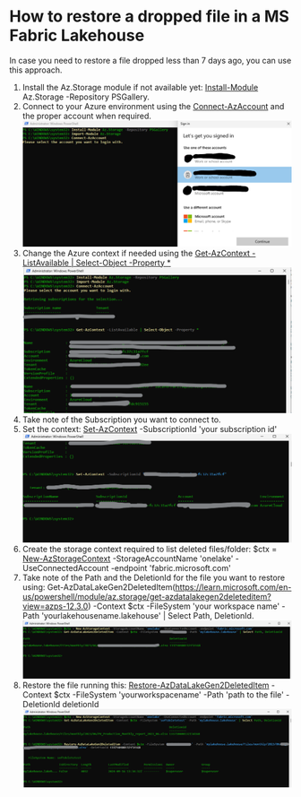# How to restore a dropped file in a MS Fabric Lakehouse

In case you need to restore a file dropped less than 7 days ago, you can use this approach.

1. Install the Az.Storage module if not available yet: [Install-Module](https://learn.microsoft.com/en-us/powershell/module/az.tools.installer/install-azmodule?view=aztools) Az.Storage -Repository PSGallery.
2. Connect to your Azure environment using the [Connect-AzAccount](https://learn.microsoft.com/en-us/powershell/module/az.accounts/connect-azaccount?view=azps-12.3.0) and the proper account when required.
![](/Restore/Images/Connect-AzAccount.png)
3. Change the Azure context if needed using the [Get-AzContext -ListAvailable | Select-Object -Property *](https://learn.microsoft.com/en-us/powershell/azure/context-persistence?view=azps-12.3.0)
![](/Restore/Images/Get-AzContext.png)
4. Take note of the Subscription you want to connect to.
5. Set the context: [Set-AzContext](https://learn.microsoft.com/en-us/powershell/azure/context-persistence?view=azps-12.3.0) -SubscriptionId 'your subscription id'
![](/Restore/Images/Set-AzContext.png)
6. Create the storage context required to list deleted files/folder: $ctx = [New-AzStorageContext](https://learn.microsoft.com/en-us/powershell/module/servicemanagement/azure.storage/new-azurestoragecontext?view=azuresmps-4.0.0) -StorageAccountName 'onelake' -UseConnectedAccount -endpoint 'fabric.microsoft.com'
7. Take note of the Path and the DeletionId for the file you want to restore using: Get-AzDataLakeGen2DeletedItem(https://learn.microsoft.com/en-us/powershell/module/az.storage/get-azdatalakegen2deleteditem?view=azps-12.3.0) -Context $ctx -FileSystem 'your workspace name' -Path 'yourlakehousename.lakehouse' | Select Path, DeletionId.
![](/Restore/Images/getdeletedfiles.png)
8. Restore the file running this: [Restore-AzDataLakeGen2DeletedItem](https://learn.microsoft.com/en-us/powershell/module/az.storage/restore-azdatalakegen2deleteditem?view=azps-11.6.0) -Context $ctx -FileSystem 'yourworkspacename'  -Path 'path to the file' -DeletionId deletionId 
![](/Restore/Images/Restore-File.png)
